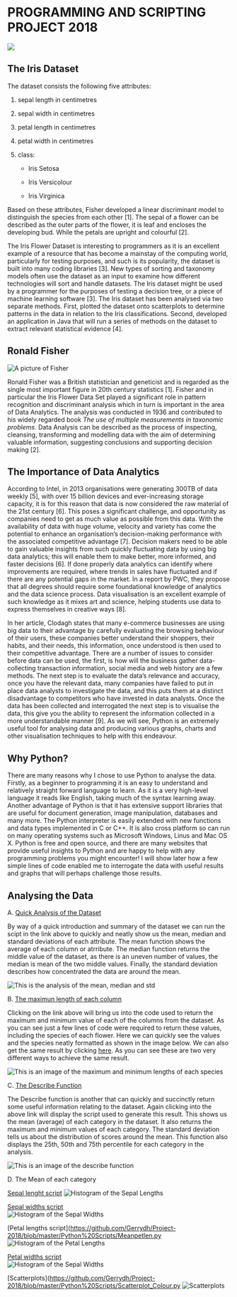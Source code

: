    # **PROGRAMMING AND SCRIPTING PROJECT 2018**
   
   ![](Flower2.jpg)
   
   ## The Iris Dataset

The dataset consists the following five attributes:
   1. sepal length in centimetres 
   2. sepal width in centimetres 
   3. petal length in centimetres 
   4. petal width in centimetres 
   5. class: 
   
      + Iris Setosa
      
      + Iris Versicolour  
      
      + Iris Virginica
      
Based on these attributes, Fisher developed a linear discriminant model to distinguish the species from each other [1]. The sepal of a flower can be described as the outer parts of the flower, it is leaf and encloses the developing bud. While the petals are upright and colourful [2]. 

The Iris Flower Dataset is interesting to programmers as it is an excellent example of a resource that has become a mainstay of the computing world, particularly for testing purposes, and such is its popularity, the dataset is built into many coding libraries [3]. New types of sorting and taxonomy models often use the dataset as an input to examine how different technologies will sort and handle datasets. The Iris dataset might be used by a programmer for the purposes of testing a decision tree, or a piece of machine learning software [3]. The Iris dataset has been analysed via two separate methods. First, plotted the dataset onto scatterplots to determine patterns in the data in relation to the Iris classifications. Second, developed an application in Java that will run a series of methods on the dataset to extract relevant statistical evidence [4].

   
## Ronald Fisher 
   
   ![A picture of Fisher](Fisher2.jpg)  
   
Ronald Fisher was a British statistician and geneticist and is regarded as the single most important figure in 20th century statistics [1]. Fisher and in particular the Iris Flower Data Set played a significant role in pattern recognition and discriminant analysis which in turn is important in the area of Data Analytics. The analysis was conducted in 1936 and contributed to his widely regarded book *The use of multiple measurements in taxonomic problems*. Data Analysis can be described as the process of inspecting, cleansing, transforming and modelling data with the aim of determining valuable information, suggesting conclusions and supporting decision making [2].

      

## The Importance of Data Analytics 
According to Intel, in 2013 organisations were generating 300TB of data weekly [5], with over 15 billion devices and ever-increasing storage capacity, it is for this reason that data is now considered the raw material of the 21st century [6]. This poses a significant challenge, and opportunity as companies need to get as much value as possible from this data. With the availability of data with huge volume, velocity and variety has come the potential to enhance an organisation’s decision-making performance with the associated competitive advantage [7]. Decision makers need to be able to gain valuable insights from such quickly fluctuating data by using big data analytics; this will enable them to make better, more informed, and faster decisions [6]. If done properly data analytics can identify where improvements are required, where trends in sales have fluctuated and if there are any potential gaps in the market. In a report by PWC, they propose that all degrees should require some foundational knowledge of analytics and the data science process. Data visualisation is an excellent example of such knowledge as it mixes art and science, helping students use data to express themselves in creative ways [8].   

In her article, Clodagh states that many e-commerce businesses are using big data to their advantage by carefully evaluating the browsing behaviour of their users, these companies better understand their shoppers, their habits, and their needs, this information, once understood is then used to their competitive advantage. There are a number of issues to consider before data can be used, the first, is how will the business gather data- collecting transaction information, social media and web history are a few methods. The next step is to evaluate the data’s relevance and accuracy, once you have the relevant data, many companies have failed to put in place data analysts to investigate the data, and this puts them at a distinct disadvantage to competitors who have invested in data analysts. Once the data has been collected and interrogated the next step is to visualise the data, this give you the ability to represent the information collected in a more understandable manner [9]. As we will see, Python is an extremely useful tool for analysing data and producing various graphs, charts and other visualisation techniques to help with this endeavour.

## Why Python?

There are many reasons why I chose to use Python to analyse the data. Firstly, as a beginner to programming it is an easy to understand and relatively straight forward language to learn. As it is a very high-level language it reads like English, taking much of the syntax learning away. Another advantage of Python is that it has extensive support libraries that are useful for document generation, image manipulation, databases and many more. The Python interpreter is easily extended with new functions and data types implemented in C or C++. It is also cross platform so can run on many operating systems such as Microsoft Windows, Linus and Mac OS X. Python is free and open source, and there are many websites that provide useful insights to Python and are happy to help with any programming problems you might encounter! I will show later how a few simple lines of code enabled me to interrogate the data with useful results and graphs that will perhaps challenge those results.


## Analysing the Data

A. [Quick Analysis of the Dataset](https://github.com/Gerrydh/Project-2018/blob/master/Python%20Scripts/QuickAnalysis.py)

  By way of a quick introduction and summary of the dataset we can run the scipt in the link above to quickly and neatly show us the mean, median and standard deviations of each attribute. The mean function shows the average of each column or atrribute. The median function returns the middle value of the dataset, as there is an uneven number of values, the median is mean of the two middle values. Finally, the standard deviation describes how concentrated the data are around the mean. 
  
  ![This is the analysis of the mean, median and std](QuickAnalysis2.GIF)

B. [The maximun length of each column](https://github.com/Gerrydh/Project-2018/blob/master/Python%20Scripts/Max%20and%20Min%20by%20species.py)

Clicking on the link above will bring us into the code used to return the maximum and minimum value of each of the columns from the dataset. As you can see just a few lines of code were required to return these values, including the species of each flower. Here we can quickly see the values and the species neatly formatted as shown in the image below. We can also get the same result by clicking [here](https://github.com/Gerrydh/Project-2018/edit/master/Python%20Scripts/Min%20&%20Max%20Sepal%20Lengths.py). As you can see these are two very different ways to achieve the same result.

 ![This is an image of the maximum and minimum lengths of each species](MaxMin.GIF) 
 
 C. [The Describe Function](https://github.com/Gerrydh/Project-2018/blob/master/Python%20Scripts/Describe.py)
 
The Describe function is another that can quickly and succinctly return some useful information relating to the dataset. Again clicking into the above link will display the script used to generate this result. This shows us the mean (average) of each category in the dataset. It also returns the maximum and minimum values of each category. The standard deviation tells us about the distribution of scores around the mean. This function also displays the 25th, 50th and 75th percentile for each category in the analysis.
 
 ![This is an image of the describe function](Describe.GIF)
 
 D. The Mean of each category
 
 [Sepal lenght script](https://github.com/Gerrydh/Project-2018/blob/master/Python%20Scripts/Meanseplen.py)
 ![Histogram of the Sepal Lengths](SepalLegths.png) 
 
 
 [Sepal widths script](https://github.com/Gerrydh/Project-2018/blob/master/Python%20Scripts/Meansepwid.py)  
![Histogram of the Sepal Widths](SepalWidths.png) 

   
[Petal lengths script](https://github.com/Gerrydh/Project-2018/blob/master/Python%20Scripts/Meanpetlen.py   
![Histogram of the Petal Lengths](PetalLengths.png) 
   
   
[Petal widths script](https://github.com/Gerrydh/Project-2018/blob/master/Python%20Scripts/Meanpetwid.py)   
![Histogram of the Sepal Widths](PetalWidths.png) 

   
[Scatterplots](https://github.com/Gerrydh/Project-2018/blob/master/Python%20Scripts/Scatterplot_Colour.py 
![Scatterplots](Scatterplots_colour.GIF)


   
   
  
